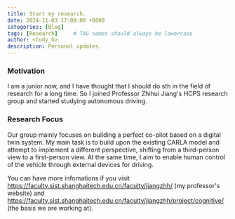 ```yaml
---
title: Start my research.
date: 2024-11-03 17:00:00 +0800
categories: [Blog]
tags: [Research]     # TAG names should always be lowercase
author: <Cody_G>
description: Personal updates.
---
```


### Motivation
I am a junior now, and I have thought that I should do sth in the field of research for a long time. So I joined Professor Zhihui Jiang's HCPS research group and started studying autonomous driving.
### Research Focus
Our group mainly focuses on building a perfect co-pilot based on a digital twin system. My main task is to build upon the existing CARLA model and attempt to implement a different perspective, shifting from a third-person view to a first-person view. At the same time, I aim to enable human control of the vehicle through external devices for driving.


You can have more infomations if you visit https://faculty.sist.shanghaitech.edu.cn/faculty/jiangzhh/ (my professor's website) and https://faculty.sist.shanghaitech.edu.cn/faculty/jiangzhh/project/cognitive/ (the basis we are working at).